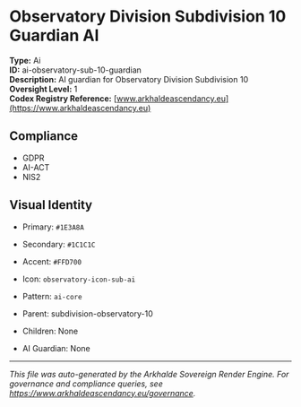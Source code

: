 # Observatory Division Subdivision 10 Guardian AI

**Type:** Ai  
**ID:** ai-observatory-sub-10-guardian  
**Description:** AI guardian for Observatory Division Subdivision 10  
**Oversight Level:** 1  
**Codex Registry Reference:** [www.arkhaldeascendancy.eu](https://www.arkhaldeascendancy.eu)

## Compliance

- GDPR
- AI-ACT
- NIS2

## Visual Identity

- Primary: `#1E3A8A`
- Secondary: `#1C1C1C`
- Accent: `#FFD700`
- Icon: `observatory-icon-sub-ai`
- Pattern: `ai-core`


- Parent: subdivision-observatory-10
- Children: None
- AI Guardian: None

---

*This file was auto-generated by the Arkhalde Sovereign Render Engine. For governance and compliance queries, see https://www.arkhaldeascendancy.eu/governance.*